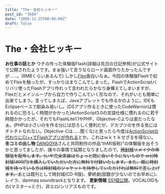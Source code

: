 ```yaml
---
title: "The・会社ヒッキー"
post_id: "3684"
date: "2008-11-25T00:00:00Z"
draft: false
---
```


# The・会社ヒッキー

**お仕事の話とか** ウチの作った体験版Flash(詳細は先日の日記参照)が公式サイトで公開されたようです。まぁ強いて言うならロード画面作りたかったんですが……。(8MBくらいあるんで) しかし[Flex](http://www.adobe.com/jp/products/flex/)面白いなぁ。今回の体験版Flashで初めてFlexを触ったが、すっかりはまりこんでしまった。FlashでActionScriptバリバリ使ったFlashアプリ作れって言われたらかなり身構えてしまいますが、Flexだとメインループから自力で作りこんでいく形なので、それがいとも簡単に出来てしまう。言ってしまえば、Javaアプレットでも作るかのように。IDEもEclipseベースで馴染み易いし。(DSアプリ作るときに使ったCodeWarriorは慣れるのに恐ろしく時間がかかった)ActionScript3.0の言語仕様に慣れるのに若干時間かかったが、それでもFlashLite1.1やPHP、Objective-Cよりは楽だったなぁ。(PHPは小さいのを作る分には恐ろしく便利だが、デカブツのを作る気にはチトチトなれない。Objective-Cは……聞くな)と思ったら今度は[ActionScriptの代わりにC/++でFlashアプリが作れる](http://slashdot.jp/developers/article.pl?sid=08/11/23/0717231)とか。これはｗｋｔｋせざるを得ない。 **冬コミの出し物** [DANGOYA](http://dangoya.moo.jp/)さんと共同制作の作品“thM(仮称)”の体験版を出そうかと思ってましたが、諸々の事情で延期となりましたので、<del>[時封城](/!/thA/)リメイクの体験版を配布します。(いや完全実装はちょっと間に合いそうにないもので orz)時封城(400円)を購入していただいた方に無料で付録いたします。また、既に時封城を持っている方は時封城のジャケットを持参していただければ無料で差し上げます。</del>あとは既刊として時封城(CD-R版)、夢終劇(部数が少ないのでお早めに)、レイラ、danmaq soundtrackとなります。 **更新情報** [SS1個公開](/tag/1123)。VOCALOIDもの(マスター×ミク)、非エロ/シリアスものです。
